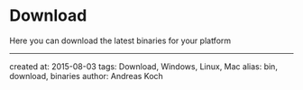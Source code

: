 # Download

Here you can download the latest binaries for your platform

---

created at: 2015-08-03
tags: Download, Windows, Linux, Mac
alias: bin, download, binaries
author: Andreas Koch

